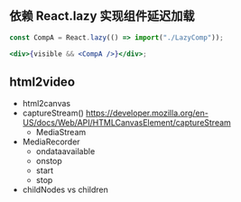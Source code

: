 ## 依赖 React.lazy 实现组件延迟加载

```jsx
const CompA = React.lazy(() => import("./LazyComp"));

<div>{visible && <CompA />}</div>;
```

## html2video

- html2canvas
- captureStream()
  https://developer.mozilla.org/en-US/docs/Web/API/HTMLCanvasElement/captureStream
  - MediaStream
- MediaRecorder
  - ondataavailable
  - onstop
  - start
  - stop
- childNodes vs children
